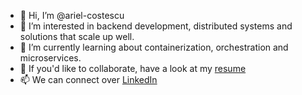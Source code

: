 - 👋 Hi, I’m @ariel-costescu
- 👀 I’m interested in backend development, distributed systems and solutions that scale up well. 
- 🌱 I’m currently learning about containerization, orchestration and microservices.
- 💞️ If you'd like to collaborate, have a look at my [resume](https://ariel-costescu.github.io/)
- 📫 We can connect over [LinkedIn](https://www.linkedin.com/in/ariel-costescu/)

<!---
ariel-costescu/ariel-costescu is a ✨ special ✨ repository because its `README.md` (this file) appears on your GitHub profile.
You can click the Preview link to take a look at your changes.
--->
